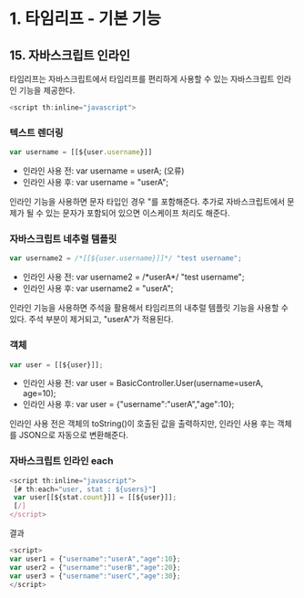 # 1. 타임리프 - 기본 기능
## 15. 자바스크립트 인라인
타임리프는 자바스크립트에서 타임리프를 편리하게 사용할 수 있는 자바스크립트 인라인 기능을 제공한다.
```javascript
<script th:inline="javascript">
```

### 텍스트 렌더링
```javascript
var username = [[${user.username}]]
```
- 인라인 사용 전: var username = userA; (오류)
- 인라인 사용 후: var username = "userA";

인라인 기능을 사용하면 문자 타입인 경우 "를 포함해준다.
추가로 자바스크립트에서 문제가 될 수 있는 문자가 포함되어 있으면 이스케이프 처리도 해준다.

### 자바스크립트 네추럴 템플릿
```javascript
var username2 = /*[[${user.username}]]*/ "test username";
```
- 인라인 사용 전: var username2 = /\*userA\*/ "test username";
- 인라인 사용 후: var username2 = "userA";

인라인 기능을 사용하면 주석을 활용해서 타임리프의 내추럴 템플릿 기능을 사용할 수 있다. 주석 부분이 제거되고, "userA"가 적용된다.

### 객체
```javascript
var user = [[${user}]];
```
- 인라인 사용 전: var user = BasicController.User(username=userA, age=10);
- 인라인 사용 후: var user = {"username":"userA","age":10};

인라인 사용 전은 객체의 toString()이 호출된 값을 출력하지만,
인라인 사용 후는 객체를 JSON으로 자동으로 변환해준다.

### 자바스크립트 인라인 each
```javascript
<script th:inline="javascript">
 [# th:each="user, stat : ${users}"]
 var user[[${stat.count}]] = [[${user}]];
 [/]
</script>
```
결과
```javascript
<script>
var user1 = {"username":"userA","age":10};
var user2 = {"username":"userB","age":20};
var user3 = {"username":"userC","age":30};
</script>
```
